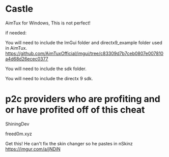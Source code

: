 # Castle
AimTux for Windows, This is not perfect!

if needed:

You will need to include the ImGui folder and directx9_example folder used in AimTux. https://github.com/AimTuxOfficial/imgui/tree/c83309d7b7ceb0807e007810a4d68d26ecec0377

You will need to include the sdk folder.

You will need to include the directx 9 sdk.

# p2c providers who are profiting and or have profited off of this cheat
ShiningDev

freed0m.xyz

Get this! He can't fix the skin changer so he pastes in nSkinz https://imgur.com/a/jNDiN
